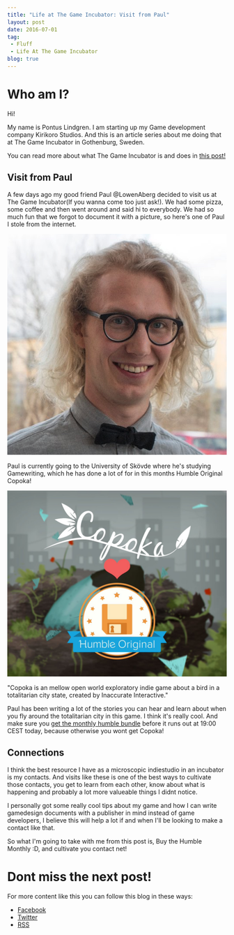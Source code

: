 ```yaml
---
title: "Life at The Game Incubator: Visit from Paul"
layout: post
date: 2016-07-01
tag:
 - Fluff
 - Life At The Game Incubator
blog: true
---
```

# Who am I?
Hi!

My name is Pontus Lindgren. I am starting up my Game development company Kirikoro Studios. And this is an article series about me doing that at The Game Incubator in Gothenburg, Sweden.

You can read more about what The Game Incubator is and does in [this post!](/incubator-life-001)

## Visit from Paul
A few days ago my good friend Paul @LowenAberg decided to visit us at The Game Incubator(If you wanna come too just ask!). We had some pizza, some coffee and then went around and said hi to everybody. We had so much fun that we forgot to document it with a picture, so here's one of Paul I stole from the internet.

![Paul](/assets/images/paul.png "Paul")

Paul is currently going to the University of Skövde where he's studying Gamewriting, which he has done a lot of for in this months Humble Original Copoka!

![Copoka](/assets/images/copoka.jpg "Copoka")

"Copoka is an mellow open world exploratory indie game about a bird in a totalitarian city state, created by Inaccurate Interactive."

Paul has been writing a lot of the stories you can hear and learn about when you fly around the totalitarian city in this game. I think it's really cool. And make sure you [get the monthly humble bundle](https://www.humblebundle.com/monthly) before it runs out at 19:00 CEST today, because otherwise you wont get Copoka!

## Connections
I think the best resource I have as a microscopic indiestudio in an incubator is my contacts. And visits like these is one of the best ways to cultivate those contacts, you get to learn from each other, know about what is happening and probably a lot more valueable things I didnt notice.

I personally got some really cool tips about my game and how I can write gamedesign documents with a publisher in mind instead of game developers, I believe this will help a lot if and when I'll be looking to make a contact like that.

So what I'm going to take with me from this post is, Buy the Humble Monthly :D, and cultivate you contact net!

# Dont miss the next post!

For more content like this you can follow this blog in these ways:

 - [Facebook](http://Facebook.com/kirikorostudios)
 - [Twitter](http://twitter.com/happypwn)
 - [RSS](http://kirikoro.com/feed.xml)
